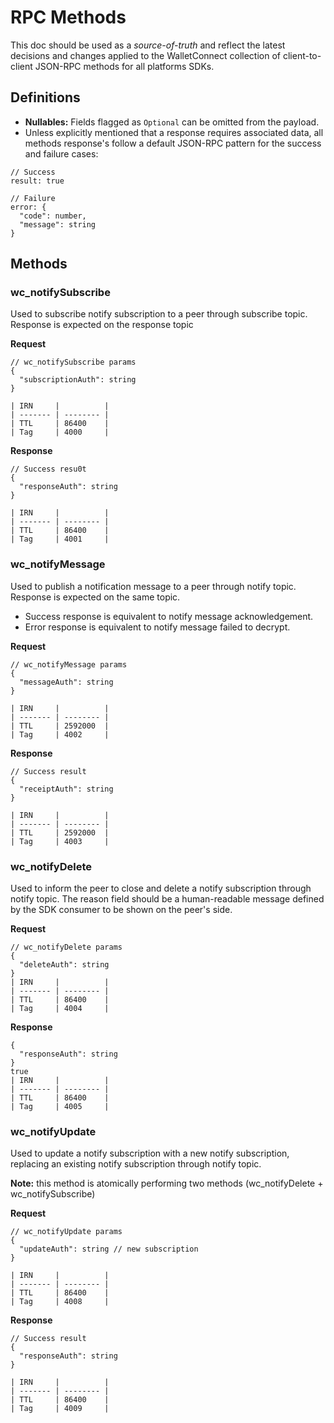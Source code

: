 # RPC Methods

This doc should be used as a _source-of-truth_ and reflect the latest decisions and changes applied to the WalletConnect collection of client-to-client JSON-RPC methods for all platforms SDKs.

## Definitions

- **Nullables:** Fields flagged as `Optional` can be omitted from the payload.
- Unless explicitly mentioned that a response requires associated data, all methods response's follow a default JSON-RPC pattern for the success and failure cases:

```jsonc
// Success
result: true

// Failure
error: {
  "code": number,
  "message": string
}
```

## Methods

### wc_notifySubscribe

Used to subscribe notify subscription to a peer through subscribe topic. Response is expected on the response topic

**Request**

```jsonc
// wc_notifySubscribe params
{
  "subscriptionAuth": string
}

| IRN     |          |
| ------- | -------- |
| TTL     | 86400    |
| Tag     | 4000     |

```

**Response**

```jsonc
// Success resu0t
{
  "responseAuth": string
}

| IRN     |          |
| ------- | -------- |
| TTL     | 86400    |
| Tag     | 4001     |
```

### wc_notifyMessage

Used to publish a notification message to a peer through notify topic. Response is expected on the same topic.

- Success response is equivalent to notify message acknowledgement.
- Error response is equivalent to notify message failed to decrypt.

**Request**

```jsonc
// wc_notifyMessage params
{
  "messageAuth": string
}

| IRN     |          |
| ------- | -------- |
| TTL     | 2592000  |
| Tag     | 4002     |

```

**Response**

```jsonc
// Success result
{
  "receiptAuth": string
}

| IRN     |          |
| ------- | -------- |
| TTL     | 2592000  |
| Tag     | 4003     |

```

### wc_notifyDelete

Used to inform the peer to close and delete a notify subscription through notify topic. The reason field should be a human-readable message defined by the SDK consumer to be shown on the peer's side.

**Request**

```jsonc
// wc_notifyDelete params
{
  "deleteAuth": string
}
| IRN     |          |
| ------- | -------- |
| TTL     | 86400    |
| Tag     | 4004     |
```

**Response**

```jsonc
{
  "responseAuth": string
}
true
| IRN     |          |
| ------- | -------- |
| TTL     | 86400    |
| Tag     | 4005     |
```

### wc_notifyUpdate

Used to update a notify subscription with a new notify subscription, replacing an existing notify subscription through notify topic.

**Note:** this method is atomically performing two methods (wc_notifyDelete + wc_notifySubscribe)

**Request**

```jsonc
// wc_notifyUpdate params
{
  "updateAuth": string // new subscription
}

| IRN     |          |
| ------- | -------- |
| TTL     | 86400    |
| Tag     | 4008     |

```

**Response**

```jsonc
// Success result
{
  "responseAuth": string
}

| IRN     |          |
| ------- | -------- |
| TTL     | 86400    |
| Tag     | 4009     |
```
